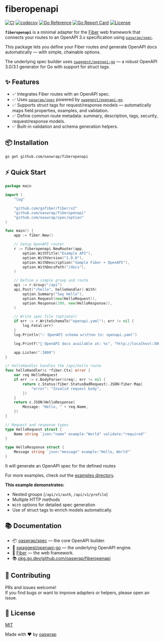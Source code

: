 # fiberopenapi

[![CI](https://github.com/oaswrap/fiberopenapi/actions/workflows/ci.yml/badge.svg)](https://github.com/oaswrap/fiberopenapi/actions/workflows/ci.yml)
[![codecov](https://codecov.io/gh/oaswrap/fiberopenapi/graph/badge.svg?token=FBKZ3VZBMJ)](https://codecov.io/gh/oaswrap/fiberopenapi)
[![Go Reference](https://pkg.go.dev/badge/github.com/oaswrap/fiberopenapi.svg)](https://pkg.go.dev/github.com/oaswrap/fiberopenapi)
[![Go Report Card](https://goreportcard.com/badge/github.com/oaswrap/fiberopenapi)](https://goreportcard.com/report/github.com/oaswrap/fiberopenapi)
[![License](https://img.shields.io/github/license/oaswrap/fiberopenapi)](https://github.com/oaswrap/fiberopenapi/blob/main/LICENSE)

**`fiberopenapi`** is a minimal adapter for the [Fiber](https://gofiber.io) web framework that connects your routes to an OpenAPI 3.x specification using [`oaswrap/spec`](https://github.com/oaswrap/spec).

This package lets you define your Fiber routes *and* generate OpenAPI docs automatically — with simple, chainable options.

The underlying spec builder uses [`swaggest/openapi-go`](https://github.com/swaggest/openapi-go) — a robust OpenAPI 3.0/3.1 generator for Go with support for struct tags.

## ✨ Features

- ✅ Integrates Fiber routes with an OpenAPI spec.
- ✅ Uses [`oaswrap/spec`](https://github.com/oaswrap/spec) powered by [`swaggest/openapi-go`](https://github.com/swaggest/openapi-go).
- ✅ Supports struct tags for request/response models — automatically maps field properties, examples, and validation.
- ✅ Define common route metadata: summary, description, tags, security, request/response models.
- ✅ Built-in validation and schema generation helpers.

## 📦 Installation

```bash
go get github.com/oaswrap/fiberopenapi
```

## ⚡️ Quick Start

```go
package main

import (
	"log"

	"github.com/gofiber/fiber/v2"
	"github.com/oaswrap/fiberopenapi"
	"github.com/oaswrap/spec/option"
)

func main() {
	app := fiber.New()

	// Setup OpenAPI router
	r := fiberopenapi.NewRouter(app,
		option.WithTitle("Example API"),
		option.WithVersion("1.0.0"),
		option.WithDescription("Sample Fiber + OpenAPI"),
		option.WithDocsPath("/docs"),
	)

	// Define a simple group and route
	api := r.Group("/api")
	api.Post("/hello", helloHandler).With(
		option.Summary("Say Hello"),
		option.Request(new(HelloRequest)),
		option.Response(200, new(HelloResponse)),
	)

	// Write spec file (optional)
	if err := r.WriteSchemaTo("openapi.yaml"); err != nil {
		log.Fatal(err)
	}
	log.Println("✅ OpenAPI schema written to: openapi.yaml")

	log.Printf("🚀 OpenAPI docs available at: %s", "http://localhost:3000/docs")

	app.Listen(":3000")
}

// helloHandler handles the /api/hello route
func helloHandler(c *fiber.Ctx) error {
	var req HelloRequest
	if err := c.BodyParser(&req); err != nil {
		return c.Status(fiber.StatusBadRequest).JSON(fiber.Map{
			"error": "Invalid request body",
		})
	}
	return c.JSON(HelloResponse{
		Message: "Hello, " + req.Name,
	})
}

// Request and response types
type HelloRequest struct {
	Name string `json:"name" example:"World" validate:"required"`
}

type HelloResponse struct {
	Message string `json:"message" example:"Hello, World"`
}
```

It will generate an OpenAPI spec for the defined routes

For more examples, check out the [examples directory](https://github.com/oaswrap/fiberopenapi/tree/main/examples).

**This example demonstrates:**  
- Nested groups (`/api/v1/auth`, `/api/v1/profile`)  
- Multiple HTTP methods  
- `With` options for detailed spec generation  
- Use of struct tags to enrich models automatically.

## 📚 Documentation

- 📦 [oaswrap/spec](https://github.com/oaswrap/spec) — the core OpenAPI builder.
- 🧩 [swaggest/openapi-go](https://github.com/swaggest/openapi-go) — the underlying OpenAPI engine.
- 📖 [Fiber](https://gofiber.io) — the web framework.
- 📚 [pkg.go.dev/github.com/oaswrap/fiberopenapi](https://pkg.go.dev/github.com/oaswrap/fiberopenapi)

## 🤝 Contributing

PRs and issues welcome!  
If you find bugs or want to improve adapters or helpers, please open an issue.

## 📄 License

[MIT](./LICENSE)

Made with ❤️ by [oaswrap](https://github.com/oaswrap)